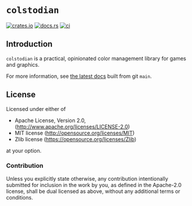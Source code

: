 # `colstodian`

[![crates.io](https://img.shields.io/crates/v/colstodian.svg)](https://crates.io/crates/colstodian)
[![docs.rs](https://docs.rs/colstodian/badge.svg)](https://docs.rs/colstodian)
[![ci](https://github.com/fu5ha/colstodian/actions/workflows/ci.yaml/badge.svg)](https://github.com/fu5ha/colstodian/actions)

## Introduction

`colstodian` is a practical, opinionated color management library for games and graphics.

For more information, see [the latest docs](https://termhn.github.io/colstodian/colstodian/) built
from git `main`.

## License

Licensed under either of

- Apache License, Version 2.0, (<http://www.apache.org/licenses/LICENSE-2.0>)
- MIT license (<http://opensource.org/licenses/MIT>)
- Zlib license (<https://opensource.org/licenses/Zlib>)

at your option.

### Contribution

Unless you explicitly state otherwise, any contribution intentionally submitted for inclusion in the work by you, as defined in the Apache-2.0 license, shall be dual licensed as above, without any additional terms or conditions.
